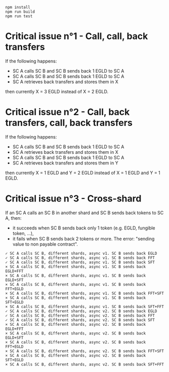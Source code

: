 ```
npm install
npm run build
npm run test
```

# Critical issue n°1 - Call, call, back transfers

If the following happens:

- SC A calls SC B and SC B sends back 1 EGLD to SC A
- SC A calls SC B and SC B sends back 1 EGLD to SC A
- SC A retrieves back transfers and stores them in X

then currently X = 3 EGLD instead of X = 2 EGLD.

# Critical issue n°2 - Call, back transfers, call, back transfers

If the following happens:

- SC A calls SC B and SC B sends back 1 EGLD to SC A
- SC A retrieves back transfers and stores them in X
- SC A calls SC B and SC B sends back 1 EGLD to SC A
- SC A retrieves back transfers and stores them in Y

then currently X = 1 EGLD and Y = 2 EGLD instead of X = 1 EGLD and Y = 1 EGLD.

# Critical issue n°3 - Cross-shard

If an SC A calls an SC B in another shard and SC B sends back tokens to SC A, then:
- it succeeds when SC B sends back only 1 token (e.g. EGLD, fungible token, ...),
- it fails when SC B sends back 2 tokens or more. The error: "sending value to non payable contract".

```
✓ SC A calls SC B, different shards, async v1. SC B sends back EGLD
✓ SC A calls SC B, different shards, async v1. SC B sends back FFT
✓ SC A calls SC B, different shards, async v1. SC B sends back SFT
× SC A calls SC B, different shards, async v1. SC B sends back EGLD+FFT
× SC A calls SC B, different shards, async v1. SC B sends back EGLD+SFT
× SC A calls SC B, different shards, async v1. SC B sends back FFT+EGLD
× SC A calls SC B, different shards, async v1. SC B sends back FFT+SFT
× SC A calls SC B, different shards, async v1. SC B sends back SFT+EGLD
× SC A calls SC B, different shards, async v1. SC B sends back SFT+FFT
✓ SC A calls SC B, different shards, async v2. SC B sends back EGLD
✓ SC A calls SC B, different shards, async v2. SC B sends back FFT
✓ SC A calls SC B, different shards, async v2. SC B sends back SFT
× SC A calls SC B, different shards, async v2. SC B sends back EGLD+FFT
× SC A calls SC B, different shards, async v2. SC B sends back EGLD+SFT
× SC A calls SC B, different shards, async v2. SC B sends back FFT+EGLD
× SC A calls SC B, different shards, async v2. SC B sends back FFT+SFT
× SC A calls SC B, different shards, async v2. SC B sends back SFT+EGLD
× SC A calls SC B, different shards, async v2. SC B sends back SFT+FFT
```
